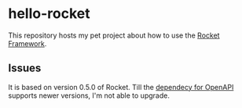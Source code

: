 # hello-rocket

This repository hosts my pet project about how to use the [Rocket Framework](https://rocket.rs/).


## Issues
It is based on version 0.5.0 of Rocket. Till the [dependecy for OpenAPI](https://github.com/GREsau/okapi) supports newer versions, I'm not able to upgrade.
